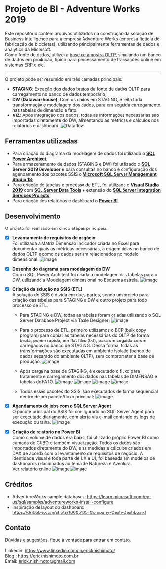 




# Projeto de BI - Adventure Works 2019
Este repositório contém arquivos utilizados na construção da solução de Business Intelligence para a empresa Adventure Works (empresa fictícia de fabricação de bicicletas), utilizando principalmente ferramentas de dados e analytics da Microsoft.
<br>
Como fonte de dados, utilizei a [base de amostra OLTP](https://learn.microsoft.com/en-us/sql/samples/adventureworks-install-configure), simulando um banco de dados em produção, típico para processamento de transações online em sistemas ERP e etc.

---

O projeto pode ser resumido em três camadas principais:
 - **STAGING**: Extração dos dados brutos da fonte de dados OLTP para carregamento no banco de dados temporário;
 - **DW (Datawarehouse)**: Com os dados em STAGING, é feita toda transformação e modelagem dos dados, para em seguida carregamento nas tabelas de dimensão e fato.
 - **VIZ**: Após integração dos dados, todas as informações necessárias são importadas diretamente do DW, alimentando as métricas e cálculos nos relatórios e dashboard.
 ![Dataflow](https://user-images.githubusercontent.com/25754870/191268410-a58b7855-b9f8-49d4-b6d6-d5f98ac8e08f.png)

## Ferramentas utilizadas
- Para criação do diagrama da modelagem de dados foi utilizado o **[SQL Power Architect](http://www.bestofbi.com/page/architect_download_os)**;
- Para armazenamento de dados (STAGING e DW)  foi utilizado o **[SQL Server 2019 Developer](https://www.microsoft.com/pt-br/sql-server/sql-server-downloads)** e para consultas no banco e configuração dos agendamento dos pacotes SSIS o **[Microsoft SQL Server Management Studio 18](https://learn.microsoft.com/pt-br/sql/ssms/download-sql-server-management-studio-ssms?view=sql-server-ver16)**;
- Para criação de tabelas e processo de ETL, foi utilizado o **[Visual Studio 2019](https://visualstudio.microsoft.com/pt-br/vs/older-downloads/)** com **[SQL Server Data Tools](https://learn.microsoft.com/en-us/sql/ssdt/download-sql-server-data-tools-ssdt)** + extensão do **[SQL Server Integration Services Projects](https://learn.microsoft.com/en-us/sql/integration-services/integration-services-ssis-projects-and-solutions)**;
- Para criação dos relatórios e dashboard o **[Power BI](https://powerbi.microsoft.com/pt-br/)**.

## Desenvolvimento
O projeto foi realizado em cinco etapas principais:
- [x] **Levantamento de requisitos de negócio**<br>
Foi utilizada a Matriz Dimensão Indicador criada no Excel para documentar quais as métricas necessárias, a origem delas no banco de dados OLTP  e como os dados seriam relacionados no modelo dimensional.
![image](https://user-images.githubusercontent.com/25754870/191126661-1b1197fd-55bb-4670-a05b-b69cd87bca30.png)

- [x] **Desenho do diagrama para modelagem do DW**<br>
Com o SQL Power Architect foi criada a modelagem das tabelas para o DW, utilizando a Modelagem dimensional no Esquema estrela.
![image](https://user-images.githubusercontent.com/25754870/191128675-cc68f3da-6e92-4833-b031-b792615bdaff.png)

- [x] **Criação da solução no SSIS (ETL)**<br>
A solução do SSIS é divida em duas partes, sendo um projeto para criação das tabelas para STAGING e DW e outro projeto para todo processo de ETL.

  - Para STAGING e DW, todas as tabelas foram criadas utilizando o SQL Server Database Project via Table Designer;
![image](https://user-images.githubusercontent.com/25754870/191129029-d9c485d8-5d0e-469c-a90c-74248a8ae5b5.png)

   - Para o processo de ETL, primeiro utilizamos o BCP (bulk copy program) para copiar as tabelas necessárias do OLTP de forma bruta, porém rápida, em flat files (txt), para em seguida serem carregados no banco de STAGING. Dessa forma, todas as transformações são executadas em ambiente isolado (banco de dados separado do ambiente OLTP), sem comprometer a base de produção.
![image](https://user-images.githubusercontent.com/25754870/191129281-f6c72479-af00-4bbc-93fb-412e9867fd8a.png)

  - Após carga na base de STAGING, é executado o fluxo para tratamento e carregamento dos dados nas tabelas de DIMENSÃO e tabelas de FATO.
![image](https://user-images.githubusercontent.com/25754870/191129390-277a9d82-085c-41be-ab88-457756eac077.png)
![image](https://user-images.githubusercontent.com/25754870/191129721-b70b5cd5-4c3e-49cb-9d2a-4e8bad7914c1.png)
![image](https://user-images.githubusercontent.com/25754870/191129562-855f9af3-f174-4a7b-bf5e-d56c955fabf7.png)
![image](https://user-images.githubusercontent.com/25754870/191129605-58475d25-46fe-4f3e-a6b6-c9eb76313bd3.png)

  - Todos esses pacotes do SSIS, são executados de forma sequencial dentro de um pacote/fluxo principal;
![image](https://user-images.githubusercontent.com/25754870/191129803-676fbb68-ffb3-4c60-bdfe-aa1da1dc3e93.png)

- [x]  **Agendamento de jobs com o SQL Server Agent**<br>
O pacote principal do SSIS foi configurado no SQL Server Agent para ser executado diariamente, com alerta via e-mail contendo os logs de execução ou falha.
![image](https://user-images.githubusercontent.com/25754870/191130005-709c357a-d458-4b6c-a30e-8f05e4334876.png)

- [x]  **Criação de relatório no Power BI**<br>
Como o volume de dados era baixo, foi utilizado próprio Power BI como camada de CUBO e também visualização. Todos os dados são importados diretamente do DW, e as medidas e cálculos criados em DAX de acordo com o levantamento de requisitos de negócio. A identidade visual e toda parte de UX e UI, foi baseada em modelos de dashboards relacionados ao tema de Natureza e Aventura. <br>
[Ver relatório online](https://app.powerbi.com/view?r=eyJrIjoiYTRkOTc2NTYtY2Y0Ny00MTVjLTgyMGYtMTdkYmEyYmY1NDFiIiwidCI6Ijc2ODE4YzFjLWIyMzctNGVjYy1hMGZkLTI5NmI5ODUwNDIwNiJ9&pageName=ReportSection96714d353a93b8c35fe2)
![image](https://user-images.githubusercontent.com/25754870/191130346-3c8b2480-da04-41a6-b2b4-0216cf060651.png)![image](https://user-images.githubusercontent.com/25754870/191130152-6d6289ad-fc03-4a9a-a0b0-92c626af9880.png)

## Créditos
- AdventureWorks sample databases: https://learn.microsoft.com/en-us/sql/samples/adventureworks-install-configure <br>
- Inspiração de layout do dashboard: https://dribbble.com/shots/16605185-Company-Cash-Dashboard
## Contato
Dúvidas e sugestões, fique à vontade para entrar em contato. <br> <br>
Linkedin: https://www.linkedin.com/in/ericknishimoto/ <br>
Blog : https://ericknishimoto.com.br <br>
Email: erick.nishimoto@gmail.com
